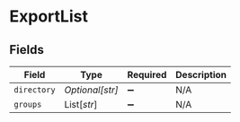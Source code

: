 # ExportList


## Fields

| Field              | Type               | Required           | Description        |
| ------------------ | ------------------ | ------------------ | ------------------ |
| `directory`        | *Optional[str]*    | :heavy_minus_sign: | N/A                |
| `groups`           | List[*str*]        | :heavy_minus_sign: | N/A                |